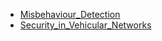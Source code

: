 - [Misbehaviour_Detection](./Misbehaviour_Detection.md)
- [Security_in_Vehicular_Networks](./Security_in_Vehicular_Networks.md)
